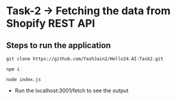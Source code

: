 # Task-2 -> Fetching the data from Shopify REST API

## Steps to run the application

``` 
git clone https://github.com/YashJain2/Hello24.AI-Task2.git 
```
``` 
npm i 
```
```
node index.js 
```

- Run the localhost:3001/fetch to see the output